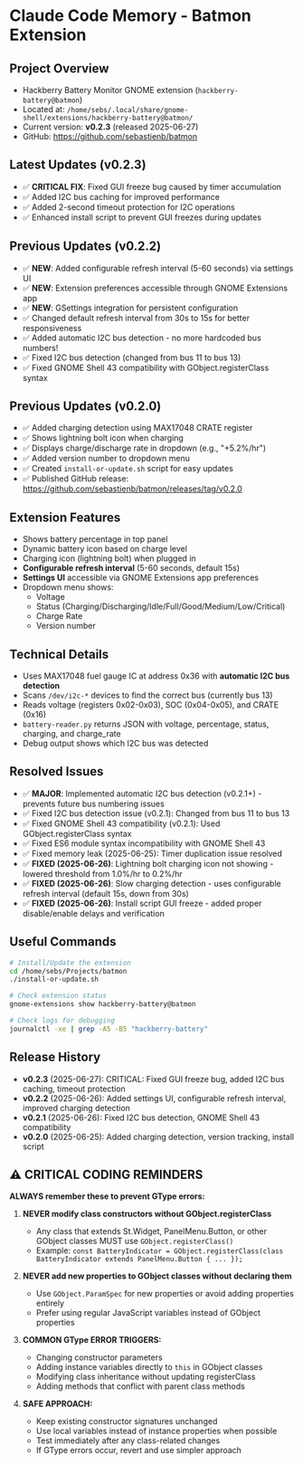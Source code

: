 # Claude Code Memory - Batmon Extension

## Project Overview
- Hackberry Battery Monitor GNOME extension (`hackberry-battery@batmon`)
- Located at: `/home/sebs/.local/share/gnome-shell/extensions/hackberry-battery@batmon/`
- Current version: **v0.2.3** (released 2025-06-27)
- GitHub: https://github.com/sebastienb/batmon

## Latest Updates (v0.2.3)
- ✅ **CRITICAL FIX**: Fixed GUI freeze bug caused by timer accumulation
- ✅ Added I2C bus caching for improved performance
- ✅ Added 2-second timeout protection for I2C operations
- ✅ Enhanced install script to prevent GUI freezes during updates

## Previous Updates (v0.2.2)
- ✅ **NEW**: Added configurable refresh interval (5-60 seconds) via settings UI
- ✅ **NEW**: Extension preferences accessible through GNOME Extensions app
- ✅ **NEW**: GSettings integration for persistent configuration
- ✅ Changed default refresh interval from 30s to 15s for better responsiveness
- ✅ Added automatic I2C bus detection - no more hardcoded bus numbers!
- ✅ Fixed I2C bus detection (changed from bus 11 to bus 13)
- ✅ Fixed GNOME Shell 43 compatibility with GObject.registerClass syntax

## Previous Updates (v0.2.0)
- ✅ Added charging detection using MAX17048 CRATE register
- ✅ Shows lightning bolt icon when charging
- ✅ Displays charge/discharge rate in dropdown (e.g., "+5.2%/hr")
- ✅ Added version number to dropdown menu
- ✅ Created `install-or-update.sh` script for easy updates
- ✅ Published GitHub release: https://github.com/sebastienb/batmon/releases/tag/v0.2.0

## Extension Features
- Shows battery percentage in top panel
- Dynamic battery icon based on charge level
- Charging icon (lightning bolt) when plugged in
- **Configurable refresh interval** (5-60 seconds, default 15s)
- **Settings UI** accessible via GNOME Extensions app preferences
- Dropdown menu shows:
  - Voltage
  - Status (Charging/Discharging/Idle/Full/Good/Medium/Low/Critical)
  - Charge Rate
  - Version number

## Technical Details
- Uses MAX17048 fuel gauge IC at address 0x36 with **automatic I2C bus detection**
- Scans `/dev/i2c-*` devices to find the correct bus (currently bus 13)
- Reads voltage (registers 0x02-0x03), SOC (0x04-0x05), and CRATE (0x16)
- `battery-reader.py` returns JSON with voltage, percentage, status, charging, and charge_rate
- Debug output shows which I2C bus was detected

## Resolved Issues
- ✅ **MAJOR**: Implemented automatic I2C bus detection (v0.2.1+) - prevents future bus numbering issues
- ✅ Fixed I2C bus detection issue (v0.2.1): Changed from bus 11 to bus 13
- ✅ Fixed GNOME Shell 43 compatibility (v0.2.1): Used GObject.registerClass syntax
- ✅ Fixed ES6 module syntax incompatibility with GNOME Shell 43
- ✅ Fixed memory leak (2025-06-25): Timer duplication issue resolved
- ✅ **FIXED (2025-06-26)**: Lightning bolt charging icon not showing - lowered threshold from 1.0%/hr to 0.2%/hr
- ✅ **FIXED (2025-06-26)**: Slow charging detection - uses configurable refresh interval (default 15s, down from 30s)
- ✅ **FIXED (2025-06-26)**: Install script GUI freeze - added proper disable/enable delays and verification

## Useful Commands
```bash
# Install/Update the extension
cd /home/sebs/Projects/batmon
./install-or-update.sh

# Check extension status
gnome-extensions show hackberry-battery@batmon

# Check logs for debugging
journalctl -xe | grep -A5 -B5 "hackberry-battery"
```

## Release History
- **v0.2.3** (2025-06-27): CRITICAL: Fixed GUI freeze bug, added I2C bus caching, timeout protection
- **v0.2.2** (2025-06-26): Added settings UI, configurable refresh interval, improved charging detection
- **v0.2.1** (2025-06-26): Fixed I2C bus detection, GNOME Shell 43 compatibility
- **v0.2.0** (2025-06-25): Added charging detection, version tracking, install script

## ⚠️ CRITICAL CODING REMINDERS
**ALWAYS remember these to prevent GType errors:**

1. **NEVER modify class constructors without GObject.registerClass**
   - Any class that extends St.Widget, PanelMenu.Button, or other GObject classes MUST use `GObject.registerClass()`
   - Example: `const BatteryIndicator = GObject.registerClass(class BatteryIndicator extends PanelMenu.Button { ... });`

2. **NEVER add new properties to GObject classes without declaring them**
   - Use `GObject.ParamSpec` for new properties or avoid adding properties entirely
   - Prefer using regular JavaScript variables instead of GObject properties

3. **COMMON GType ERROR TRIGGERS:**
   - Changing constructor parameters
   - Adding instance variables directly to `this` in GObject classes
   - Modifying class inheritance without updating registerClass
   - Adding methods that conflict with parent class methods

4. **SAFE APPROACH:**
   - Keep existing constructor signatures unchanged
   - Use local variables instead of instance properties when possible
   - Test immediately after any class-related changes
   - If GType errors occur, revert and use simpler approach